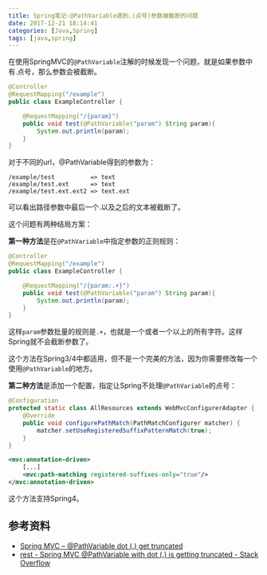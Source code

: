```yaml
---
title: Spring笔记-@PathVariable遇到.(点号)参数被截断的问题
date: 2017-12-21 18:14:41
categories: [Java,Spring]
tags: [java,spring]
---
```


在使用SpringMVC的`@PathVariable`注解的时候发现一个问题，就是如果参数中有.点号，那么参数会被截断。

<!--more-->

```java
@Controller
@RequestMapping("/example")
public class ExampleController {

    @RequestMapping("/{param}")
    public void test(@PathVariable("param") String param){
        System.out.println(param);
    }
}
```

对于不同的url，@PathVariable得到的参数为：

```
/example/test          => text
/example/test.ext      => text
/example/test.ext.ext2 => text.ext
```

可以看出路径参数中最后一个.以及之后的文本被截断了。

这个问题有两种结局方案：

**第一种方法**是在`@PathVariable`中指定参数的正则规则：

```java
@Controller
@RequestMapping("/example")
public class ExampleController {

    @RequestMapping("/{param:.+}")
    public void test(@PathVariable("param") String param){
        System.out.println(param);
    }
}
```

这样`param`参数批量的规则是`.+`，也就是一个或者一个以上的所有字符。这样Spring就不会截断参数了。

这个方法在Spring3/4中都适用，但不是一个完美的方法，因为你需要修改每一个使用`@PathVariable`的地方。

**第二种方法**是添加一个配置，指定让Spring不处理`@PathVariable`的点号：

```java
@Configuration
protected static class AllResources extends WebMvcConfigurerAdapter {
    @Override
    public void configurePathMatch(PathMatchConfigurer matcher) {
        matcher.setUseRegisteredSuffixPatternMatch(true);
    }
}
```

```xml
<mvc:annotation-driven>
    [...]
    <mvc:path-matching registered-suffixes-only="true"/>
</mvc:annotation-driven>
```

这个方法支持Spring4。


## 参考资料
- [Spring MVC – @PathVariable dot (.) get truncated](https://www.mkyong.com/spring-mvc/spring-mvc-pathvariable-dot-get-truncated/)
- [rest - Spring MVC @PathVariable with dot (.) is getting truncated - Stack Overflow](https://stackoverflow.com/questions/16332092/spring-mvc-pathvariable-with-dot-is-getting-truncated)